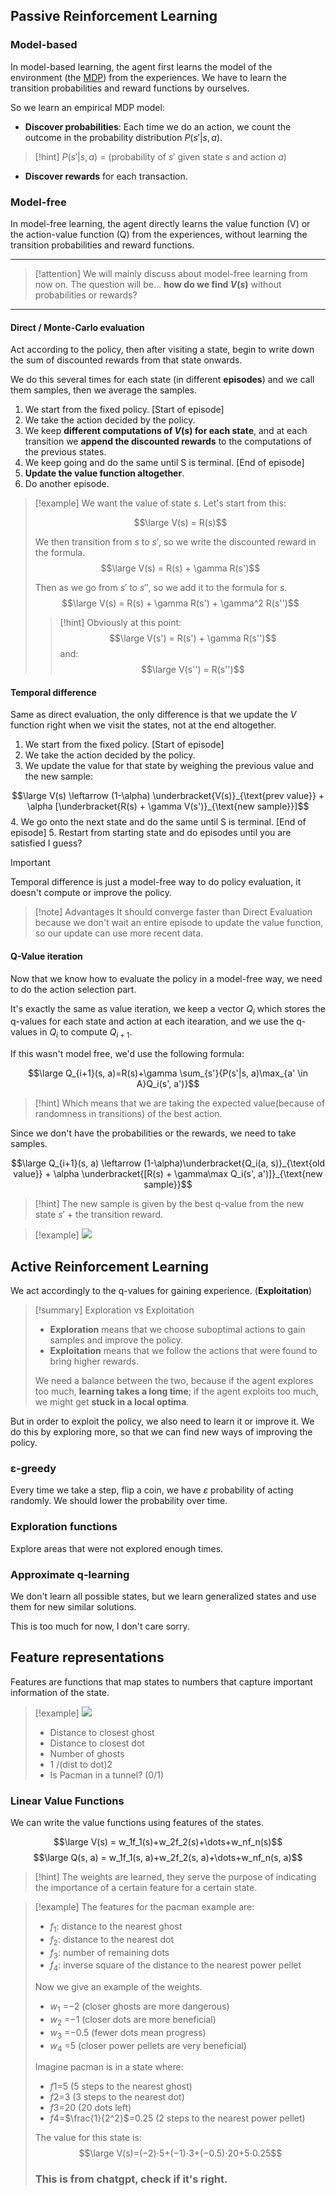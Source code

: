 ## Passive Reinforcement Learning

### Model-based

In model-based learning, the agent first learns the model of the environment (the [MDP](Markov%20Decision%20Processes.md)) from the experiences. 
We have to learn the transition probabilities and reward functions by ourselves.

So we learn an empirical MDP model:
	
- **Discover probabilities**: Each time we do an action, we count the outcome in the probability distribution $P(s'|s, a)$.
	
> [!hint]
> $P(s'|s, a)$ = (probability of $s'$ given state $s$ and action $a$)
	
- **Discover rewards** for each transaction.


### Model-free

In model-free learning, the agent directly learns the value function (V) or the action-value function (Q) from the experiences, without learning the transition probabilities and reward functions.

---

> [!attention]
> We will mainly discuss about model-free learning from now on.
> The question will be... **how do we find $V(s)$** without probabilities or rewards?

---
#### Direct / Monte-Carlo evaluation

Act according to the policy, then after visiting a state, begin to write down the sum of discounted rewards from that state onwards.

We do this several times for each state (in different **episodes**) and we call them samples, then we average the samples.

1. We start from the fixed policy. [Start of episode]
2. We take the action decided by the policy.
3. We keep **different computations of $V(s)$ for each state**, and at each transition we **append the discounted rewards** to the computations of the previous states.
4. We keep going and do the same until S is terminal. [End of episode]
5. **Update the value function altogether**.
6. Do another episode.

> [!example]
> We want the value of state $s$. Let's start from this:
> 
> $$\large V(s) = R(s)$$
> 
> We then transition from $s$ to $s'$, so we write the discounted reward in the formula.
> $$\large V(s) = R(s) + \gamma R(s')$$
> 
> Then as we go from $s'$ to $s''$, so we add it to the formula for $s$.
> $$\large V(s) = R(s) + \gamma R(s') + \gamma^2 R(s'')$$
> 
> > [!hint]
> > Obviously at this point:
> > $$\large V(s') = R(s') + \gamma R(s'')$$
> > and:
> > $$\large V(s'') = R(s'')$$
> 

#### Temporal difference

Same as direct evaluation, the only difference is that we update the $V$ function right when we visit the states, not at the end altogether.

1. We start from the fixed policy. [Start of episode]
2. We take the action decided by the policy.
3. We update the value for that state by weighing the previous value and the new sample:

$$\large V(s) \leftarrow (1-\alpha) \underbracket{V(s)}_{\text{prev value}} + \alpha [\underbracket{R(s) + \gamma V(s')}_{\text{new sample}}]$$
4. We go onto the next state and do the same until S is terminal. [End of episode]
5. Restart from starting state and do episodes until you are satisfied I guess?

> [!important]
> Temporal difference is just a model-free way to do policy evaluation, it doesn't compute or improve the policy.

> [!note] Advantages
> It should converge faster than Direct Evaluation because we don't wait an entire episode to update the value function, so our update can use more recent data.


#### Q-Value iteration

Now that we know how to evaluate the policy in a model-free way, we need to do the action selection part.

It's exactly the same as value iteration, we keep a vector $Q_i$ which stores the q-values for each state and action at each itearation, and we use the q-values in $Q_i$ to compute $Q_{i+1}$.

If this wasn't model free, we'd use the following formula:

$$\large Q_{i+1}(s, a)=R(s)+\gamma \sum_{s'}{P(s'|s, a)\max_{a' \in A}Q_i(s', a')}$$
> [!hint]
> Which means that we are taking the expected value(because of randomness in transitions) of the best action.


Since we don't have the probabilities or the rewards, we need to take samples.

$$\large Q_{i+1}(s, a) \leftarrow (1-\alpha)\underbracket{Q_i(a, s)}_{\text{old value}} + \alpha \underbracket{[R(s) + \gamma\max Q_i(s', a')]}_{\text{new sample}}$$

> [!hint]
> The new sample is given by the best q-value from the new state $s'$ + the transition reward.

> [!example]
> ![](../z_images/Pasted%20image%2020240610105931.png)


## Active Reinforcement Learning

We act accordingly to the q-values for gaining experience. (**Exploitation**)

> [!summary] Exploration vs Exploitation
> - **Exploration** means that we choose suboptimal actions to gain samples and improve the policy. 
> - **Exploitation** means that we follow the actions that were found to bring higher rewards.
>   
>  We need a balance between the two, because if the agent explores too much, **learning takes a long time**; if the agent exploits too much, we might get **stuck in a local optima**. 


But in order to exploit the policy, we also need to learn it or improve it.
We do this by exploring more, so that we can find new ways of improving the policy.

### ε-greedy

Every time we take a step, flip a coin, we have $ε$ probability of acting randomly.
We should lower the probability over time.

### Exploration functions

Explore areas that were not explored enough times.

### Approximate q-learning

We don't learn all possible states, but we learn generalized states and use them for new similar solutions.

This is too much for now, I don't care sorry.

## Feature representations

Features are functions that map states to numbers that capture important information of the state.

> [!example]
> ![](../z_images/Pasted%20image%2020240610170931.png)
> 
> - Distance to closest ghost
> - Distance to closest dot
> - Number of ghosts
> - 1 /(dist to dot)2
> - Is Pacman in a tunnel? (0/1)


### Linear Value Functions

We can write the value functions using features of the states.

$$\large V(s) = w_1f_1(s)+w_2f_2(s)+\dots+w_nf_n(s)$$
$$\large Q(s, a) = w_1f_1(s, a)+w_2f_2(s, a)+\dots+w_nf_n(s, a)$$

> [!hint]
> The weights are learned, they serve the purpose of indicating the importance of a certain feature for a certain state.

> [!example]
> The features for the pacman example are:
> - $f_1$: distance to the nearest ghost
> - $f_2$: distance to the nearest dot
> - $f_3$: number of remaining dots
> - $f_4$: inverse square of the distance to the nearest power pellet
> 
> Now we give an example of the weights.
> 
> - $w_1$ =−2 (closer ghosts are more dangerous)
> - $w_2$ =−1 (closer dots are more beneficial)
> - $w_3$ =−0.5 (fewer dots mean progress)
> - $w_4$ =5 (closer power pellets are very beneficial)
> 
> Imagine pacman is in a state where:
> 
> - $f1$=5 (5 steps to the nearest ghost)
> - $f2$=3 (3 steps to the nearest dot)
> - $f3$=20 (20 dots left)
> - $f4$=$\frac{1}{2^2}$=0.25 (2 steps to the nearest power pellet)
> 
> The value for this state is:
> $$\large V(s)=(−2)⋅5+(−1)⋅3+(−0.5)⋅20+5⋅0.25$$
> 
> ### This is from chatgpt, check if it's right.
